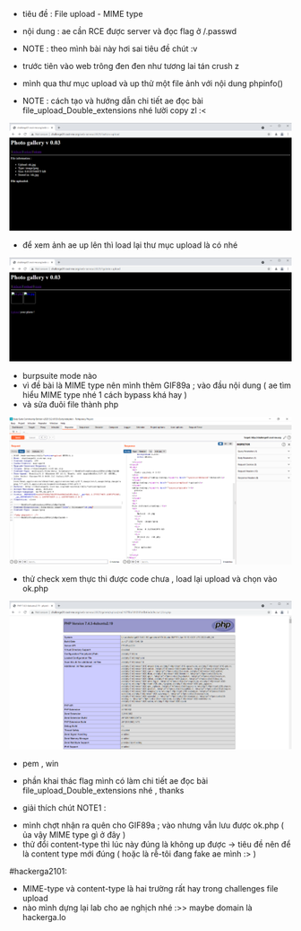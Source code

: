 - tiêu đề : File upload - MIME type 
- nội dung : ae cần RCE được server và đọc flag ở /.passwd

-  NOTE : theo mình bài này hơi sai tiêu đề chút :v 

- trước tiên vào web trông đen đen như tương lai tán crush z 

- mình qua thư mục upload và up thử một file ảnh với nội dung phpinfo()
- NOTE : cách tạo và hướng dẫn chi tiết ae đọc bài file_upload_Double_extensions nhé lười copy zl :<

![Alt text](<../image/15.1.png>)

- để xem ảnh ae up lên thì load lại thư mục upload là có nhé 

![Alt text](<../image/15.2.png>)

- burpsuite mode nào 
- vì đề bài là MIME type nên mình thêm GIF89a ; vào đầu nội dung ( ae tìm hiểu MIME type nhé 1 cách bypass khá hay )
- và sửa đuôi file thành php 

![Alt text](<../image/15.3.png>)

- thử check xem thực thi được code chưa , load lại upload và chọn vào ok.php

![Alt text](<../image/15.4.png>)

- pem , win 
- phần khai thác flag mình có làm chi tiết ae đọc bài file_upload_Double_extensions nhé , thanks

- giải thích chút NOTE1 : 
+ mình chợt nhận ra quên cho GIF89a ; vào nhưng vẫn lưu được ok.php ( ủa vậy MIME type gì ở đây ) 
+ thử đổi content-type thì lúc này đúng là không up được -> tiêu đề nên để là content type mới đúng ( hoặc là rễ-tôi đang fake ae mình :> )

#hackerga2101: 
- MIME-type và content-type là hai trường rất hay trong challenges file upload 
- nào mình dựng lại lab cho ae nghịch nhé :>> maybe domain là hackerga.lo 
